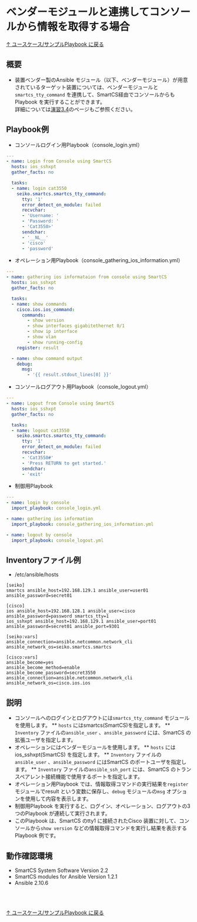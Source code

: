 # ベンダーモジュールと連携してコンソールから情報を取得する場合

[↑ ユースケース/サンプルPlaybook に戻る](../playbook-example.md)

## 概要

* 装置ベンダー製のAnsible モジュール（以下、ベンダーモジュール）が用意されているターゲット装置については、ベンダーモジュールと`smartcs_tty_command` を連携して、SmartCS経由でコンソールからもPlaybook を実行することができます。<br>
詳細については[演習3.4](https://github.com/ssol-smartcs/ansible-handson/blob/master/SmartCSxIOS/3.4-setting_of_ios_device_via_smartcs.md)のページもご参照ください。


## Playbook例

* コンソールログイン用Playbook（console_login.yml）
```yaml
---
- name: Login from Console using SmartCS
  hosts: ios_sshxpt
  gather_facts: no

  tasks:
  - name: login cat3550
    seiko.smartcs.smartcs_tty_command:
      tty: '1'
      error_detect_on_module: failed
      recvchar:
      - 'Username: '
      - 'Password: '
      - 'Cat3550>'
      sendchar:
      - '__NL__'
      - 'cisco'
      - 'password'
```

* オペレーション用Playbook（console_gathering_ios_information.yml）
```yaml
---
- name: gathering ios informataion from console using SmartCS
  hosts: ios_sshxpt
  gather_facts: no

  tasks:
  - name: show commands
    cisco.ios.ios_command:
      commands:
        - show version
        - show interfaces gigabitethernet 0/1
        - show ip interface
        - show vlan
        - show running-config
    register: result

  - name: show command output
    debug:
      msg:
        - '{{ result.stdout_lines[0] }}'
```

* コンソールログアウト用Playbook（console_logout.yml）
```yaml
---
- name: Logout from Console using SmartCS
  hosts: ios_sshxpt
  gather_facts: no

  tasks:
  - name: logout cat3550
    seiko.smartcs.smartcs_tty_command:
      tty: '1'
      error_detect_on_module: failed
      recvchar:
      - 'Cat3550#'
      - 'Press RETURN to get started.'
      sendchar:
      - 'exit'
```

* 制御用Playbook
```yaml
---
- name: login by console
  import_playbook: console_login.yml

- name: gathering ios information
  import_playbook: console_gathering_ios_information.yml

- name: logout by console
  import_playbook: console_logout.yml
```

## Inventoryファイル例

* /etc/ansible/hosts
```
[seiko]
smartcs ansible_host=192.168.129.1 ansible_user=user01 ansible_password=secret01

[cisco]
ios ansible_host=192.168.128.1 ansible_user=cisco ansible_password=password smartcs_tty=1
ios_sshxpt ansible_host=192.168.129.1 ansible_user=port01 ansible_password=secret01 ansible_port=9301

[seiko:vars]
ansible_connection=ansible.netcommon.network_cli
ansible_network_os=seiko.smartcs.smartcs

[cisco:vars]
ansible_become=yes
ansible_become_method=enable
ansible_become_password=secret3550
ansible_connection=ansible.netcommon.network_cli
ansible_network_os=cisco.ios.ios
```

## 説明

* コンソールへのログインとログアウトには`smartcs_tty_command` モジュールを使用します。
** `hosts` にはsmartcs(SmartCS)を指定します。
** `Inventory` ファイルの`ansible_user` 、`ansible_password` には、SmartCS の拡張ユーザを指定します。
* オペレーションにはベンダーモジュールを使用します。
** `hosts` にはios_sshxpt(SmartCS) を指定します。
** `Inventory` ファイルの`ansible_user` 、`ansible_password` にはSmartCS のポートユーザを指定します。
** `Inventory` ファイルの`ansible_ssh_port` には、SmartCS のトランスペアレント接続機能で使用するポートを指定します。
* オペレーション用Playbook では、情報取得コマンドの実行結果を`register` モジュールでresult という変数に保存し、`debug` モジュールの`msg` オプションを使用して内容を表示します。
* 制御用Playbook を実行すると、ログイン、オペレーション、ログアウトの3つのPlaybook が連続して実行されます。
* このPlaybook は、SmartCS のtty1 に接続されたCisco 装置に対して、コンソールから`show version` などの情報取得コマンドを実行し結果を表示するPlaybook 例です。


## 動作確認環境
* SmartCS System Software Version 2.2
* SmartCS modules for Ansible Version 1.2.1
* Ansible 2.10.6

<br><br>

[↑ ユースケース/サンプルPlaybook に戻る](../playbook-example.md)
